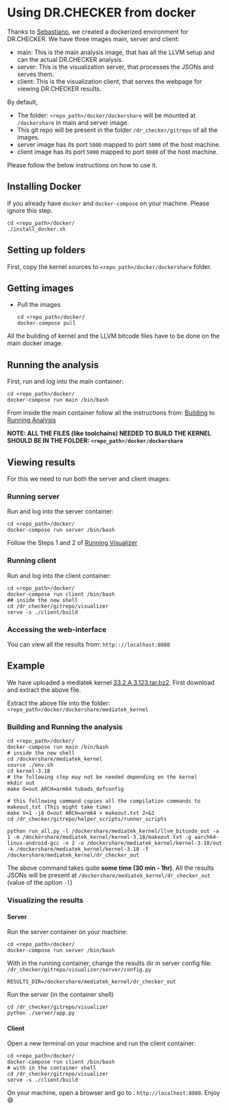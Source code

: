 Using DR.CHECKER from docker
===================
Thanks to [Sebastiano](https://github.com/Phat3), we created a dockerized environment for DR.CHECKER. 
We have three images main, server and client:
* main: This is the main analysis image, that has all the LLVM setup and can the actual DR.CHECKER analysis.
* server: This is the visualization server, that processes the JSONs and serves them.
* client: This is the visualization client, that serves the webpage for viewing DR.CHECKER results.

By default,
* The folder: `<repo_path>/docker/dockershare` will be mounted at `/dockershare` in main and server image.
* This git repo will be present in the folder `/dr_checker/gitrepo` of all the images.
* server image has its port `5000` mapped to port `5000` of the host machine.
* client image has its port `5000` mapped to port `8080` of the host machine.

Please follow the below instructions on how to use it.

## Installing Docker
If you already have `docker` and `docker-compose` on your machine. Please ignore this step.
```
cd <repo_path>/docker/
./install_docker.sh
```
## Setting up folders
First, copy the kernel sources to `<repo_path>/docker/dockershare` folder.
## Getting images
* Pull the images
   ```
   cd <repo_path>/docker/
   docker-compose pull
   ```
All the building of kernel and the LLVM bitcode files have to be done on the main docker image.
## Running the analysis
First, run and log into the main container:
```
cd <repo_path>/docker/
docker-compose run main /bin/bash
```
From inside the main container follow all the instructions from: [Building](https://github.com/ucsb-seclab/dr_checker#2-building) to [Running Analysis](https://github.com/ucsb-seclab/dr_checker#32-running-drchecker-analysis)

**NOTE: ALL THE FILES (like toolchains) NEEDED TO BUILD THE KERNEL SHOULD BE IN THE FOLDER: `<repo_path>/docker/dockershare`**
## Viewing results
For this we need to run both the server and client images:
### Running server
Run and log into the server container:
```
cd <repo_path>/docker/
docker-compose run server /bin/bash
```
Follow the Steps 1 and 2 of [Running Visualizer](https://github.com/ucsb-seclab/dr_checker/tree/speedy/visualizer#running-the-visualizer)
### Running client
Run and log into the client container:
```
cd <repo_path>/docker/
docker-compose run client /bin/bash
## inside the new shell
cd /dr_checker/gitrepo/visualizer
serve -s ./client/build
```

### Accessing the web-interface
You can view all the results from: `http:://localhost:8080`
## Example
We have uploaded a mediatek kernel [33.2.A.3.123.tar.bz2](https://drive.google.com/open?id=0B4XwT5D6qkNmLXdNTk93MjU3SWM). 
First download and extract the above file.

Extract the above file into the folder: `<repo_path>/docker/dockershare/mediatek_kernel`

### Building and Running the analysis
```
cd <repo_path>/docker/
docker-compose run main /bin/bash
# inside the new shell
cd /dockershare/mediatek_kernel
source ./env.sh
cd kernel-3.18
# the following step may not be needed depending on the kernel
mkdir out
make O=out ARCH=arm64 tubads_defconfig

# this following command copies all the compilation commands to makeout.txt (This might take time)
make V=1 -j8 O=out ARCH=arm64 > makeout.txt 2>&1
cd /dr_checker/gitrepo/helper_scripts/runner_scripts

python run_all.py -l /dockershare/mediatek_kernel/llvm_bitcode_out -a 1 -m /dockershare/mediatek_kernel/kernel-3.18/makeout.txt -g aarch64-linux-android-gcc -n 2 -o /dockershare/mediatek_kernel/kernel-3.18/out -k /dockershare/mediatek_kernel/kernel-3.18 -f /dockershare/mediatek_kernel/dr_checker_out
```
The above command takes quite **some time (30 min - 1hr)**.
All the results JSONs will be present at `/dockershare/mediatek_kernel/dr_checker_out` (value of the option `-l`)

### Visualizing the results
#### Server
Run the server container on your machine:
```
cd <repo_path>/docker/
docker-compose run server /bin/bash
```
With in the running container, change the results dir in server config file: `/dr_checker/gitrepo/visualizer/server/config.py`
```
RESULTS_DIR=/dockershare/mediatek_kernel/dr_checker_out
```
Run the server (in the container shell)
```
cd /dr_checker/gitrepo/visualizer
python ./server/app.py
```
#### Client
Open a new terminal on your machine and run the client container:
```
cd <repo_path>/docker/
docker-compose run client /bin/bash
# with in the container shell
cd /dr_checker/gitrepo/visualizer
serve -s ./client/build
```

On your machine, open a browser and go to : `http://localhost:8080`. Enjoy :smile:


